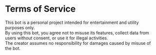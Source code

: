 # Terms of Service

This bot is a personal project intended for entertainment and utility purposes only.  
By using this bot, you agree not to misuse its features, collect data from users without consent, or use it for illegal activities.  
The creator assumes no responsibility for damages caused by misuse of the bot.
